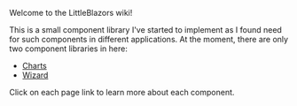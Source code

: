Welcome to the LittleBlazors wiki!

This is a small component library I've started to implement as I found need for such components in different applications.
At the moment, there are only two component libraries in here:
- [Charts](https://github.com/mkArtak/LittleBlazors/wiki/Charts-control)
- [Wizard](https://github.com/mkArtak/LittleBlazors/wiki/Wizard-control)

Click on each page link to learn more about each component.
